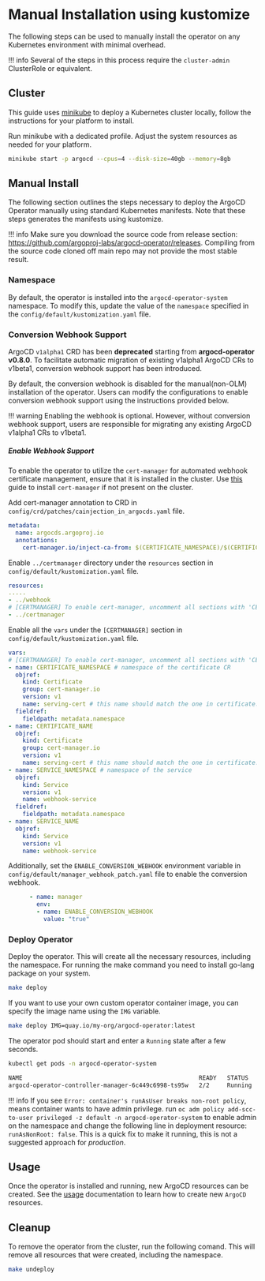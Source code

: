 # Manual Installation using kustomize

The following steps can be used to manually install the operator on any Kubernetes environment with minimal overhead.

!!! info
    Several of the steps in this process require the `cluster-admin` ClusterRole or equivalent.

## Cluster

This guide uses [minikube](https://minikube.sigs.k8s.io/) to deploy a Kubernetes cluster locally, follow the 
instructions for your platform to install. 

Run minikube with a dedicated profile. Adjust the system resources as needed for your platform. 

```bash
minikube start -p argocd --cpus=4 --disk-size=40gb --memory=8gb
```

## Manual Install

The following section outlines the steps necessary to deploy the ArgoCD Operator manually using standard Kubernetes 
manifests. Note that these steps generates the manifests using kustomize.

!!! info
    Make sure you download the source code from release section: https://github.com/argoproj-labs/argocd-operator/releases. Compiling from the source code cloned off main repo may not provide the most stable result.

### Namespace

By default, the operator is installed into the `argocd-operator-system` namespace. To modify this, update the
value of the `namespace` specified in the `config/default/kustomization.yaml` file. 

### Conversion Webhook Support

ArgoCD `v1alpha1` CRD has been **deprecated** starting from **argocd-operator v0.8.0**. To facilitate automatic migration of existing v1alpha1 ArgoCD CRs to v1beta1, conversion webhook support has been introduced.

By default, the conversion webhook is disabled for the manual(non-OLM) installation of the operator. Users can modify the configurations to enable conversion webhook support using the instructions provided below.

!!! warning
    Enabling the webhook is optional. However, without conversion webhook support, users are responsible for migrating any existing ArgoCD v1alpha1 CRs to v1beta1.

##### Enable Webhook Support

To enable the operator to utilize the `cert-manager` for automated webhook certificate management, ensure that it is installed in the cluster. Use [this](https://cert-manager.io/docs/installation/) guide to install `cert-manager` if not present on the cluster.

Add cert-manager annotation to CRD in `config/crd/patches/cainjection_in_argocds.yaml` file.
```yaml
metadata:
  name: argocds.argoproj.io
  annotations: 
    cert-manager.io/inject-ca-from: $(CERTIFICATE_NAMESPACE)/$(CERTIFICATE_NAME)
```

Enable `../certmanager` directory under the `resources` section in `config/default/kustomization.yaml` file.
```yaml
resources:
.....
- ../webhook
# [CERTMANAGER] To enable cert-manager, uncomment all sections with 'CERTMANAGER'. 'WEBHOOK' components are required.
- ../certmanager
```

Enable all the `vars` under the `[CERTMANAGER]` section in `config/default/kustomization.yaml` file.
```yaml
vars:
# [CERTMANAGER] To enable cert-manager, uncomment all sections with 'CERTMANAGER' prefix.
- name: CERTIFICATE_NAMESPACE # namespace of the certificate CR
  objref:
    kind: Certificate
    group: cert-manager.io
    version: v1
    name: serving-cert # this name should match the one in certificate.yaml
  fieldref:
    fieldpath: metadata.namespace
- name: CERTIFICATE_NAME
  objref:
    kind: Certificate
    group: cert-manager.io
    version: v1
    name: serving-cert # this name should match the one in certificate.yaml
- name: SERVICE_NAMESPACE # namespace of the service
  objref:
    kind: Service
    version: v1
    name: webhook-service
  fieldref:
    fieldpath: metadata.namespace
- name: SERVICE_NAME
  objref:
    kind: Service
    version: v1
    name: webhook-service
```

Additionally, set the `ENABLE_CONVERSION_WEBHOOK` environment variable in `config/default/manager_webhook_patch.yaml` file to enable the conversion webhook.
```yaml
      - name: manager
        env:
        - name: ENABLE_CONVERSION_WEBHOOK
          value: "true"
```

### Deploy Operator

Deploy the operator. This will create all the necessary resources, including the namespace. For running the make command you need to install go-lang package on your system.

```bash
make deploy
```

If you want to use your own custom operator container image, you can specify the image name using the `IMG` variable.

```bash
make deploy IMG=quay.io/my-org/argocd-operator:latest
```

The operator pod should start and enter a `Running` state after a few seconds.

```bash
kubectl get pods -n argocd-operator-system
```

```bash
NAME                                                  READY   STATUS    RESTARTS   AGE
argocd-operator-controller-manager-6c449c6998-ts95w   2/2     Running   0          33s
```
!!! info
    If you see `Error: container's runAsUser breaks non-root policy`, means container wants to have admin privilege. run `oc adm policy add-scc-to-user privileged -z default -n argocd-operator-system` to enable admin on the namespace and change the following line in deployment resource: `runAsNonRoot: false`. This is a quick fix to make it running, this is not a suggested approach for *production*.
    
## Usage 

Once the operator is installed and running, new ArgoCD resources can be created. See the [usage][docs_usage] 
documentation to learn how to create new `ArgoCD` resources.

## Cleanup 

To remove the operator from the cluster, run the following comand. This will remove all resources that were created,
including the namespace.
```bash
make undeploy
```



[docs_usage]:../usage/basics.md
